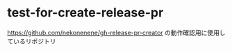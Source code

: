 # test-for-create-release-pr

https://github.com/nekonenene/gh-release-pr-creator の動作確認用に使用しているリポジトリ
